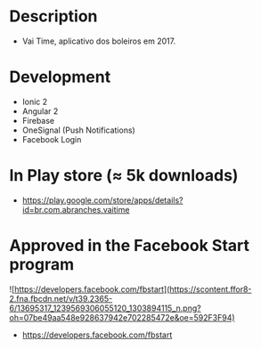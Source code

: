 # Description
 - Vai Time, aplicativo dos boleiros em 2017.

# Development
* Ionic 2 
* Angular 2 
* Firebase 
* OneSignal (Push Notifications) 
* Facebook Login

# In Play store (≈ 5k downloads)
* https://play.google.com/store/apps/details?id=br.com.abranches.vaitime


# Approved in the Facebook Start program
 ![https://developers.facebook.com/fbstart](https://scontent.ffor8-2.fna.fbcdn.net/v/t39.2365-6/13695317_1239569306055120_1303894115_n.png?oh=07be49aa548e928637942e702285472e&oe=592F3F94)
* https://developers.facebook.com/fbstart
